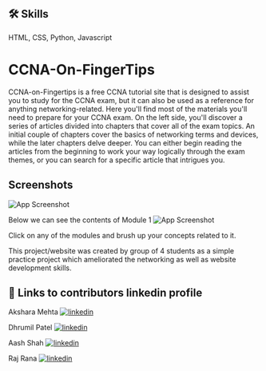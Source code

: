 
## 🛠 Skills
HTML, CSS, Python, Javascript


# CCNA-On-FingerTips

CCNA-on-Fingertips is a free CCNA tutorial site that is designed to assist you to study for the CCNA exam, but it can also be used as a reference for anything networking-related. Here you'll find most of the materials you'll need to prepare for your CCNA exam. On the left side, you'll discover a series of articles divided into chapters that cover all of the exam topics. An initial couple of chapters cover the basics of networking terms and devices, while the later chapters delve deeper. You can either begin reading the articles from the beginning to work your way logically through the exam themes, or you can search for a specific article that intrigues you.


## Screenshots

![App Screenshot](https://user-images.githubusercontent.com/89603333/150676601-55047123-24fe-4f27-b40a-6e84838a80e1.PNG)

Below we can see the contents of Module 1
![App Screenshot](https://user-images.githubusercontent.com/89603333/150676666-d41e021c-8fdb-4f02-9bda-795286899503.PNG)

Click on any of the modules and brush up your concepts related to it.

This project/website was created by group of 4 students as a simple practice project which ameliorated the networking as well as website development skills.
## 🔗 Links to contributors linkedin profile

 Akshara Mehta
[![linkedin](https://img.shields.io/badge/linkedin-0A66C2?style=for-the-badge&logo=linkedin&logoColor=white)](https://www.linkedin.com/in/akshara-mehta-b759271b2)

Dhrumil Patel
[![linkedin](https://img.shields.io/badge/linkedin-0A66C2?style=for-the-badge&logo=linkedin&logoColor=white)](https://www.linkedin.com/in/dhrumil-patel-02b92a1b2)

Aash Shah
[![linkedin](https://img.shields.io/badge/linkedin-0A66C2?style=for-the-badge&logo=linkedin&logoColor=white)](https://www.linkedin.com/in/aash-shah-10a9951aa)

Raj Rana
[![linkedin](https://img.shields.io/badge/linkedin-0A66C2?style=for-the-badge&logo=linkedin&logoColor=white)](https://www.linkedin.com/in/rajrana03)




